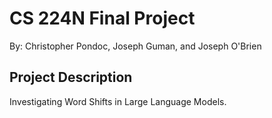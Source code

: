 # CS 224N Final Project
By: Christopher Pondoc, Joseph Guman, and Joseph O'Brien

## Project Description
Investigating Word Shifts in Large Language Models.